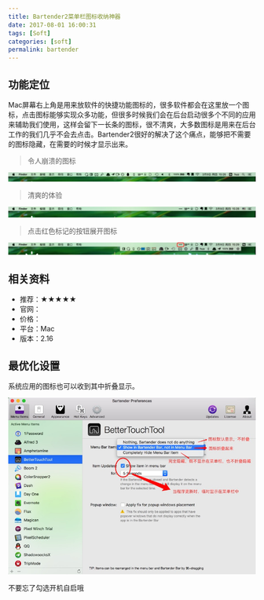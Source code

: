 ```yaml
---
title: Bartender2菜单栏图标收纳神器
date: 2017-08-01 16:00:31
tags: [Soft]
categories: [soft]
permalink: bartender
---
```


## 功能定位

Mac屏幕右上角是用来放软件的快捷功能图标的，很多软件都会在这里放一个图标，点击图标能够实现众多功能，但很多时候我们会在后台启动很多个不同的应用来辅助我们使用，这样会留下一长条的图标，很不清爽，大多数图标是用来在后台工作的我们几乎不会去点击。Bartender2很好的解决了这个痛点，能够把不需要的图标隐藏，在需要的时候才显示出来。

> 令人崩溃的图标

![2017725102654](bartender2/2017725102654.jpg)

> 清爽的体验

![2017725102730](bartender2/2017725102730.jpg)

> 点击红色标记的按钮展开图标

![2017725102740](bartender2/2017725102740.jpg)

## 相关资料

* 推荐：★★★★★
* 官网：
* 价格：
* 平台：Mac
* 版本：2.16

## 最优化设置

系统应用的图标也可以收到其中折叠显示。

![2017725102749](bartender2/2017725102749.jpg)

不要忘了勾选开机自启哦
